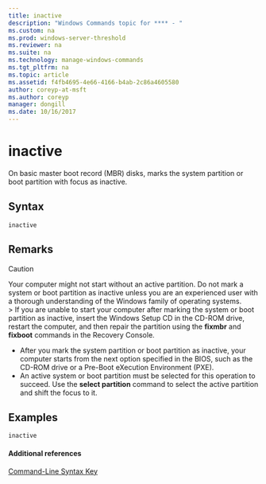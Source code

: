 ```yaml
---
title: inactive
description: "Windows Commands topic for **** - "
ms.custom: na
ms.prod: windows-server-threshold
ms.reviewer: na
ms.suite: na
ms.technology: manage-windows-commands
ms.tgt_pltfrm: na
ms.topic: article
ms.assetid: f4fb4695-4e66-4166-b4ab-2c86a4605580
author: coreyp-at-msft
ms.author: coreyp
manager: dongill
ms.date: 10/16/2017
---
```


# inactive



On basic master boot record (MBR) disks, marks the system partition or boot partition with focus as inactive.

## Syntax

```
inactive
```

## Remarks

> [!CAUTION]
> Your computer might not start without an active partition. Do not mark a system or boot partition as inactive unless you are an experienced user with a thorough understanding of the Windows family of operating systems.</br>> If you are unable to start your computer after marking the system or boot partition as inactive, insert the Windows Setup CD in the CD-ROM drive, restart the computer, and then repair the partition using the **fixmbr** and **fixboot** commands in the Recovery Console.
-   After you mark the system partition or boot partition as inactive, your computer starts from the next option specified in the BIOS, such as the CD-ROM drive or a Pre-Boot eXecution Environment (PXE).
-   An active system or boot partition must be selected for this operation to succeed. Use the **select partition** command to select the active partition and shift the focus to it.

## <a name="BKMK_examples"></a>Examples

```
inactive
```

#### Additional references

[Command-Line Syntax Key](command-line-syntax-key.md)

